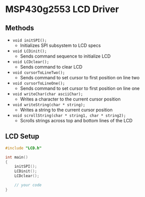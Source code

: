 # MSP430g2553 LCD Driver

## Methods

- `void initSPI();`
	- Initializes SPI subsystem to LCD specs
- `void LCDinit();`
	- Sends command sequence to initialize LCD
- `void LCDclear();`
	- Sends command to clear LCD
- `void cursorToLineTwo();`
	- Sends command to set cursor to first position on line two
- `void cursorToLineOne();`
	- Sends command to set cursor to first position on line one
- `void writeChar(char asciiChar);`
	- Writes a character to the current cursor position
- `void writeString(char * string);`
	- Writes a string to the current cursor position
- `void scrollString(char * string1, char * string2);`
	- Scrolls strings across top and bottom lines of the LCD

## LCD Setup

```c
#include "LCD.h"

int main()
{
	initSPI();
	LCDinit();
	LCDclear();

	// your code
}
```
